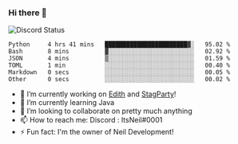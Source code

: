 ### Hi there 👋

![Discord Status](https://discord.c99.nl/widget/theme-1/702385226407608341.png)

<!--START_SECTION:waka-->

```text
Python     4 hrs 41 mins   ███████████████████████▓░   95.02 %
Bash       8 mins          ▓░░░░░░░░░░░░░░░░░░░░░░░░   02.92 %
JSON       4 mins          ▒░░░░░░░░░░░░░░░░░░░░░░░░   01.59 %
TOML       1 min           ░░░░░░░░░░░░░░░░░░░░░░░░░   00.40 %
Markdown   0 secs          ░░░░░░░░░░░░░░░░░░░░░░░░░   00.05 %
Other      0 secs          ░░░░░░░░░░░░░░░░░░░░░░░░░   00.02 %
```

<!--END_SECTION:waka-->
- 🔭 I’m currently working on [Edith](https://github.com/NeilDevelopment/Edith) and [StagParty](https://github.com/StagParty)!
- 🌱 I’m currently learning Java
- 👯 I’m looking to collaborate on pretty much anything
- 📫 How to reach me: Discord : ItsNeil#0001
- ⚡ Fun fact: I'm the owner of Neil Development!
